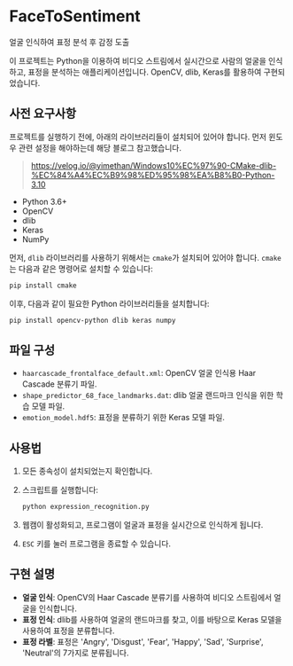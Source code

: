 # FaceToSentiment
얼굴 인식하여 표정 분석 후 감정 도출

이 프로젝트는 Python을 이용하여 비디오 스트림에서 실시간으로 사람의 얼굴을 인식하고, 표정을 분석하는 애플리케이션입니다. OpenCV, dlib, Keras를 활용하여 구현되었습니다.

## 사전 요구사항

프로젝트를 실행하기 전에, 아래의 라이브러리들이 설치되어 있어야 합니다.
먼저 윈도우 관련 설정을 해야하는데 해당 블로그 참고했습니다. 

> https://velog.io/@yimethan/Windows10%EC%97%90-CMake-dlib-%EC%84%A4%EC%B9%98%ED%95%98%EA%B8%B0-Python-3.10

- Python 3.6+
- OpenCV
- dlib
- Keras
- NumPy

먼저, `dlib` 라이브러리를 사용하기 위해서는 `cmake`가 설치되어 있어야 합니다. `cmake`는 다음과 같은 명령어로 설치할 수 있습니다:

```bash
pip install cmake
```

이후, 다음과 같이 필요한 Python 라이브러리들을 설치합니다:

```bash
pip install opencv-python dlib keras numpy
```

## 파일 구성

- `haarcascade_frontalface_default.xml`: OpenCV 얼굴 인식용 Haar Cascade 분류기 파일.
- `shape_predictor_68_face_landmarks.dat`: dlib 얼굴 랜드마크 인식을 위한 학습 모델 파일.
- `emotion_model.hdf5`: 표정을 분류하기 위한 Keras 모델 파일.

## 사용법

1. 모든 종속성이 설치되었는지 확인합니다.
2. 스크립트를 실행합니다:

   ```bash
   python expression_recognition.py
   ```

3. 웹캠이 활성화되고, 프로그램이 얼굴과 표정을 실시간으로 인식하게 됩니다.
4. `ESC` 키를 눌러 프로그램을 종료할 수 있습니다.

## 구현 설명

- **얼굴 인식**: OpenCV의 Haar Cascade 분류기를 사용하여 비디오 스트림에서 얼굴을 인식합니다.
- **표정 인식**: dlib를 사용하여 얼굴의 랜드마크를 찾고, 이를 바탕으로 Keras 모델을 사용하여 표정을 분류합니다.
- **표정 라벨**: 표정은 'Angry', 'Disgust', 'Fear', 'Happy', 'Sad', 'Surprise', 'Neutral'의 7가지로 분류됩니다.

